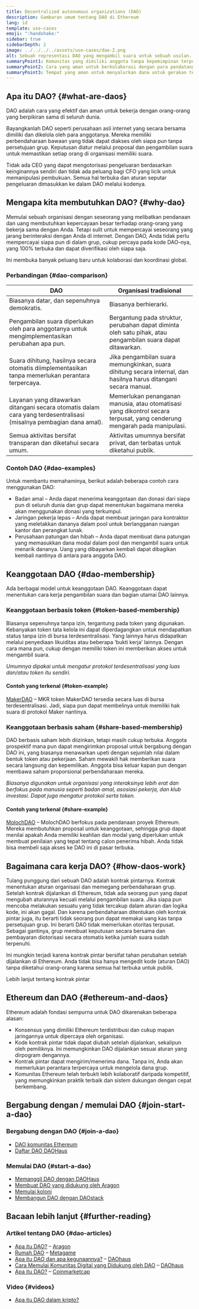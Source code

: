 ```yaml
---
title: Decentralized autonomous organizations (DAO)
description: Gambaran umum tentang DAO di Ethereum
lang: id
template: use-cases
emoji: ":handshake:"
sidebar: true
sidebarDepth: 2
image: ../../../../assets/use-cases/dao-2.png
alt: Sebuah representasi DAO yang mengambil suara untuk sebuah usulan.
summaryPoint1: Komunitas yang dimiliki anggota tanpa kepemimpinan terpusat.
summaryPoint2: Cara yang aman untuk berkolaborasi dengan para pendatang baru di internet.
summaryPoint3: Tempat yang aman untuk menyalurkan dana untuk gerakan tertentu.
---
```


## Apa itu DAO? {#what-are-daos}

DAO adalah cara yang efektif dan aman untuk bekerja dengan orang-orang yang berpikiran sama di seluruh dunia.

Bayangkanlah DAO seperti perusahaan asli internet yang secara bersama dimiliki dan dikelola oleh para anggotanya. Mereka memiliki perbendaharaan bawaan yang tidak dapat diakses oleh siapa pun tanpa persetujuan grup. Keputusan diatur melalui proposal dan pengambilan suara untuk memastikan setiap orang di organisasi memiliki suara.

Tidak ada CEO yang dapat mengotorisasi pengeluaran berdasarkan keinginannya sendiri dan tidak ada peluang bagi CFO yang licik untuk memanipulasi pembukuan. Semua hal terbuka dan aturan seputar pengeluaran dimasukkan ke dalam DAO melalui kodenya.

## Mengapa kita membutuhkan DAO? {#why-dao}

Memulai sebuah organisasi dengan seseorang yang melibatkan pendanaan dan uang membutuhkan kepercayaan besar terhadap orang-orang yang bekerja sama dengan Anda. Tetapi sulit untuk mempercayai seseorang yang jarang berinteraksi dengan Anda di internet. Dengan DAO, Anda tidak perlu mempercayai siapa pun di dalam grup, cukup percaya pada kode DAO-nya, yang 100% terbuka dan dapat diverifikasi oleh siapa saja.

Ini membuka banyak peluang baru untuk kolaborasi dan koordinasi global.

### Perbandingan {#dao-comparison}

| DAO                                                                                                                 | Organisasi tradisional                                                                                                   |
| ------------------------------------------------------------------------------------------------------------------- | ------------------------------------------------------------------------------------------------------------------------ |
| Biasanya datar, dan sepenuhnya demokratis.                                                                          | Biasanya berhierarki.                                                                                                    |
| Pengambilan suara diperlukan oleh para anggotanya untuk mengimplementasikan perubahan apa pun.                      | Bergantung pada struktur, perubahan dapat diminta oleh satu pihak, atau pengambilan suara dapat ditawarkan.              |
| Suara dihitung, hasilnya secara otomatis diimplementasikan tanpa memerlukan perantara terpercaya.                   | Jika pengambilan suara memungkinkan, suara dihitung secara internal, dan hasilnya harus ditangani secara manual.         |
| Layanan yang ditawarkan ditangani secara otomatis dalam cara yang terdesentralisasi (misalnya pembagian dana amal). | Memerlukan penanganan manusia, atau otomatisasi yang dikontrol secara terpusat, yang cenderung mengarah pada manipulasi. |
| Semua aktivitas bersifat transparan dan diketahui secara umum.                                                      | Aktivitas umumnya bersifat privat, dan terbatas untuk diketahui publik.                                                  |

### Contoh DAO {#dao-examples}

Untuk membantu memahaminya, berikut adalah beberapa contoh cara menggunakan DAO:

- Badan amal – Anda dapat menerima keanggotaan dan donasi dari siapa pun di seluruh dunia dan grup dapat menentukan bagaimana mereka akan menggunakan donasi yang terkumpul.
- Jaringan pekerja lepas – Anda dapat membuat jaringan para kontraktor yang meletakkan dananya dalam pool untuk berlangganan ruangan kantor dan perangkat lunak.
- Perusahaan patungan dan hibah – Anda dapat membuat dana patungan yang memasukkan dana modal dalam pool dan mengambil suara untuk menarik dananya. Uang yang dibayarkan kembali dapat dibagikan kembali nantinya di antara para anggota DAO.

## Keanggotaan DAO {#dao-membership}

Ada berbagai model untuk keanggotaan DAO. Keanggotaan dapat menentukan cara kerja pengambilan suara dan bagian utamai DAO lainnya.

### Keanggotaan berbasis token {#token-based-membership}

Biasanya sepenuhnya tanpa izin, tergantung pada token yang digunakan. Kebanyakan token tata kelola ini dapat diperdagangkan untuk mendapatkan status tanpa izin di bursa terdesentralisasi. Yang lainnya harus didapatkan melalui penyediaan likuiditas atau beberapa ‘bukti kerja’ lainnya. Dengan cara mana pun, cukup dengan memiliki token ini memberikan akses untuk mengambil suara.

_Umumnya dipakai untuk mengatur protokol terdesentralisasi yang luas dan/atau token itu sendiri._

#### Contoh yang terkenal {#token-example}

[MakerDAO](https://makerdao.com) – MKR token MakerDAO tersedia secara luas di bursa terdesentralisasi. Jadi, siapa pun dapat membelinya untuk memiliki hak suara di protokol Maker nantinya.

### Keanggotaan berbasis saham {#share-based-membership}

DAO berbasis saham lebih diizinkan, tetapi masih cukup terbuka. Anggota prospektif mana pun dapat mengirimkan proposal untuk bergabung dengan DAO ini, yang biasanya menawarkan upeti dengan sejumlah nilai dalam bentuk token atau pekerjaan. Saham mewakili hak memberikan suara secara langsung dan kepemilikan. Anggota bisa keluar kapan pun dengan membawa saham proporsional perbendaharaan mereka.

_Biasanya digunakan untuk organisasi yang interaksinya lebih erat dan berfokus pada manusia seperti badan amal, asosiasi pekerja, dan klub investasi. Dapat juga mengatur protokol serta token._

#### Contoh yang terkenal {#share-example}

[MolochDAO](http://molochdao.com/) – MolochDAO berfokus pada pendanaan proyek Ethereum. Mereka membutuhkan proposal untuk keanggotaan, sehingga grup dapat menilai apakah Anda memiliki keahlian dan modal yang diperlukan untuk membuat penilaian yang tepat tentang calon penerima hibah. Anda tidak bisa membeli saja akses ke DAO ini di pasar terbuka.

## Bagaimana cara kerja DAO? {#how-daos-work}

Tulang punggung dari sebuah DAO adalah kontrak pintarnya. Kontrak menentukan aturan organisasi dan memegang perbendaharaan grup. Setelah kontrak dijalankan di Ethereum, tidak ada seorang pun yang dapat mengubah aturannya kecuali melalui pengambilan suara. Jika siapa pun mencoba melakukan sesuatu yang tidak tercakup dalam aturan dan logika kode, ini akan gagal. Dan karena perbendaharaan ditentukan oleh kontrak pintar juga, itu berarti tidak seorang pun dapat memakai uang kas tanpa persetujuan grup. Ini berarti DAO tidak memerlukan otoritas terpusat. Sebagai gantinya, grup membuat keputusan secara bersama dan pembayaran diotorisasi secara otomatis ketika jumlah suara sudah terpenuhi.

Ini mungkin terjadi karena kontrak pintar bersifat tahan perubahan setelah dijalankan di Ethereum. Anda tidak bisa hanya mengedit kode (aturan DAO) tanpa diketahui orang-orang karena semua hal terbuka untuk publik.

<DocLink to="/developers/docs/smart-contracts/">
  Lebih lanjut tentang kontrak pintar
</DocLink>

## Ethereum dan DAO {#ethereum-and-daos}

Ethereum adalah fondasi sempurna untuk DAO dikarenakan beberapa alasan:

- Konsensus yang dimiliki Ethereum terdistribusi dan cukup mapan jaringannya untuk dipercaya oleh organisasi.
- Kode kontrak pintar tidak dapat diubah setelah dijalankan, sekalipun oleh pemiliknya. Ini memungkinkan DAO dijalankan sesuai aturan yang dirpogram dengannya.
- Kontrak pintar dapat mengirim/menerima dana. Tanpa ini, Anda akan memerlukan perantara terpercaya untuk mengelola dana grup.
- Komunitas Ethereum telah terbukti lebih kolaboratif daripada kompetitif, yang memungkinkan praktik terbaik dan sistem dukungan dengan cepat berkembang.

## Bergabung dengan / memulai DAO {#join-start-a-dao}

### Bergabung dengan DAO {#join-a-dao}

- [DAO komunitas Ethereum](/community/#decentralized-autonomous-organizations-daos/community/#decentralized-autonomous-organizations-daos)
- [Daftar DAO DAOHaus](https://app.daohaus.club/explore)

### Memulai DAO {#start-a-dao}

- [Memanggil DAO dengan DAOHaus](https://app.daohaus.club/summon)
- [Membuat DAO yang didukung oleh Aragon](https://aragon.org/product)
- [Memulai koloni](https://colony.io/)
- [Membangun DAO dengan DAOstack](https://daostack.io/)

## Bacaan lebih lanjut {#further-reading}

### Artikel tentang DAO {#dao-articles}

- [Apa itu DAO?](https://aragon.org/dao) – [Aragon](https://aragon.org/)
- [Rumah DAO](https://wiki.metagame.wtf/docs/great-houses/house-of-daos) – [Metagame](https://wiki.metagame.wtf/)
- [Apa itu DAO dan apa kegunaannya?](https://daohaus.substack.com/p/-what-is-a-dao-and-what-is-it-for) – [DAOhaus](https://daohaus.club/)
- [Cara Memulai Komunitas Digital yang Didukung oleh DAO](https://daohaus.substack.com/p/four-and-a-half-steps-to-start-a) – [DAOhaus](https://daohaus.club/)
- [Apa itu DAO?](https://coinmarketcap.com/alexandria/article/what-is-a-dao) – [Coinmarketcap](https://coinmarketcap.com)

### Video {#videos}

- [Apa itu DAO dalam kripto?](https://youtu.be/KHm0uUPqmVE)
